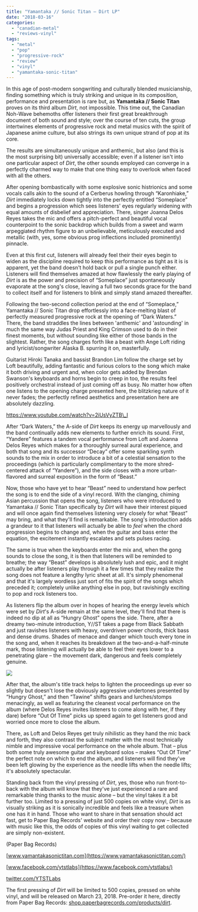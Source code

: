 ```yaml
---
title: "Yamantaka // Sonic Titan – Dirt LP"
date: "2018-03-16"
categories: 
  - "canadian-metal"
  - "reviews-vinyl"
tags: 
  - "metal"
  - "pop"
  - "progressive-rock"
  - "review"
  - "vinyl"
  - "yamantaka-sonic-titan"
---
```


In this age of post-modern songwriting and culturally blended musicianship, finding something which is truly striking and unique in its composition, performance and presentation is rare but, as **Yamantaka // Sonic Titan** proves on its third album _Dirt_, not impossible. This time out, the Canadian Noh-Wave behemoths offer listeners their first great breakthrough document of both sound and style; over the course of ten cuts, the group intertwines elements of progressive rock and metal musics with the spirit of Japanese anime culture, but also strings its own unique strand of pop at its core.

The results are simultaneously unique and anthemic, but also (and this is the most surprising bit) universally accessible; even if a listener isn't into one particular aspect of _Dirt_, the other sounds employed can converge in a perfectly charmed way to make that one thing easy to overlook when faced with all the others.

After opening bombastically with some explosive sonic histrionics and some vocals calls akin to the sound of a Cerberus howling through “Karonhiake,” _Dirt_ immediately locks down tightly into the perfectly entitled “Someplace” and begins a progression which sees listeners' eyes regularly widening with equal amounts of disbelief and appreciation. There, singer Joanna Delos Reyes takes the mic and offers a pitch-perfect and beautiful vocal counterpoint to the sonic backdrop which builds from a sweet and warm arpeggiated rhythm figure to an unbelievable, meticulously executed and metallic (with, yes, some obvious prog inflections included prominently) pinnacle.

Even at this first cut, listeners will already feel their their eyes begin to widen as the discipline required to keep this performance as tight as it is is apparent, yet the band doesn't hold back or pull a single punch either. Listeners will find themselves amazed at how flawlessly the early playing of _Dirt_ is as the power and precision of “Someplace” just spontaneously evaporate at the song's close, leaving a full two seconds grace for the band to collect itself and for listeners to blink and simply stand amazed thereafter.

Following the two-second collection period at the end of “Someplace,” Yamantaka // Sonic Titan drop effortlessly into a face-melting blast of perfectly measured progressive rock at the opening of “Dark Waters.” There, the band straddles the lines between 'anthemic' and 'astounding' in much the same way Judas Priest and King Crimson used to do in their finest moments, but without sounding like either of those bands in the slightest. Rather, the song charges forth like a beast with Ange Loft riding and lyricist/songwriter Alaska B. spurring it on, masterfully.

Guitarist Hiroki Tanaka and bassist Brandon Lim follow the charge set by Loft beautifully, adding fantastic and furious colors to the song which make it both driving and urgent and, when color gets added by Brendan Swanson's keyboards and horns begin to creep in too, the results feel positively orchestral instead of just coming off as busy. No matter how often one listens to the opening charge presented here, the blitzkrieg nature of it never fades; the perfectly refined aesthetics and presentation here are absolutely dazzling.

https://www.youtube.com/watch?v=2iUsVyZTB\_I

After “Dark Waters,” the A-side of _Dirt_ keeps its energy up marvellously and the band continually adds new elements to further enrich its sound. First, “Yandere” features a tandem vocal performance from Loft and Joanna Delos Reyes which makes for a thoroughly surreal aural experience, and both that song and its successor “Decay” offer some sparkling synth sounds to the mix in order to introduce a bit of a celestial sensation to the proceedings (which is particularly complimentary to the more shred-centered attack of “Yandere”), and the side closes with a more urban-flavored and surreal exposition in the form of “Beast.”

Now, those who have yet to hear “Beast” need to understand how perfect the song is to end the side of a vinyl record. With the clanging, chiming Asian percussion that opens the song, listeners who were introduced to Yamantaka // Sonic Titan specifically by _Dirt_ will have their interest piqued and will once again find themselves listening very closely for what “Beast” may bring, and what they'll find is remarkable. The song's introduction adds a grandeur to it that listeners will actually be able to _feel_ when the chord progression begins to change and, when the guitar and bass enter the equation, the excitement instantly escalates and sets pulses racing.

The same is true when the keyboards enter the mix and, when the gong sounds to close the song, it is then that listeners will be reminded to breathe; the way “Beast” develops is absolutely lush and epic, and it might actually be after listeners play through it a few times that they realize the song does not feature a lengthy lyric sheet at all. It's simply phenomenal and that it's largely wordless just sort of fits the spirit of the songs which preceded it; completely unlike anything else in pop, but ravishingly exciting to pop and rock listeners too.

As listeners flip the album over in hopes of hearing the energy levels which were set by _Dirt_'s A-side remain at the same level, they'll find that there is indeed no dip at all as “Hungry Ghost” opens the side. There, after a dreamy two-minute introduction, Y//ST takes a page from Black Sabbath and just ravishes listeners with heavy, overdriven power chords, thick bass and dense drums. Shades of menace and danger which touch every tone in the song and, when it reaches its breakdown at the two-and-a-half-minute mark, those listening will actually be able to feel their eyes lower to a penetrating glare – the movement dark, dangerous and feels completely genuine.

![](https://www.hellbound.ca/wp-content/uploads/2018/03/YTST-Mock-Opt2-Dec21_2048x@2x.jpg)

After that, the album's title track helps to lighten the proceedings up ever so slightly but doesn't lose the obviously aggressive undertones presented by “Hungry Ghost,” and then “Tawine” shifts gears and lurches/stomps menacingly, as well as featuring the cleanest vocal performance on the album (where Delos Reyes invites listeners to come along with her, if they dare) before “Out Of Time” picks up speed again to get listeners good and worried once more to close the album.

There, as Loft and Delos Reyes get truly nihilistic as they hand the mic back and forth, they also contrast the subject matter with the most technically nimble and impressive vocal performance on the whole album. That – plus both some truly awesome guitar and keyboard solos – makes “Out Of Time” the perfect note on which to end the album, and listeners will find they've been left glowing by the experience as the needle lifts when the needle lifts; it's absolutely spectacular.

Standing back from the vinyl pressing of _Dirt_, yes, those who run front-to-back with the album will know that they've just experienced a rare and remarkable thing thanks to the music alone – but the vinyl takes it a bit further too. Limited to a pressing of just 500 copies on white vinyl, _Dirt_ is as visually striking as it is sonically incredible and feels like a treasure when one has it in hand. Those who want to share in that sensation should act fast, get to Paper Bag Records' website and order their copy now – because with music like this, the odds of copies of this vinyl waiting to get collected are simply non-existent.

(Paper Bag Records)

[www.yamantakasonictitan.com](https://www.yamantakasonictitan.com/)

[www.facebook.com/ytstlabs](https://www.facebook.com/ytstlabs/)

[twitter.com/YTSTLabs](https://twitter.com/YTSTLabs)

The first pressing of _Dirt_ will be limited to 500 copies, pressed on white vinyl, and will be released on March 23, 2018. Pre-order it here, directly from Paper Bag Records: [shop.paperbagrecords.com/products/dirt](https://shop.paperbagrecords.com/products/dirt).
